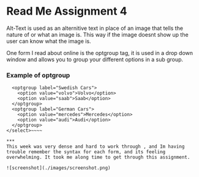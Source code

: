 # Read Me Assignment 4

Alt-Text is used as an alternitive text in place of an image that tells the nature of or what an image is. This way if the image doesnt show up the user can know what the image is.

One form I read about online is the optgroup tag, it is used in a drop down window and allows you to group your different options in a sub group.

### Example of optgroup

~~~~<select>
  <optgroup label="Swedish Cars">
    <option value="volvo">Volvo</option>
    <option value="saab">Saab</option>
  </optgroup>
  <optgroup label="German Cars">
    <option value="mercedes">Mercedes</option>
    <option value="audi">Audi</option>
  </optgroup>
</select>~~~~

***
This week was very dense and hard to work through , and Im having trouble remember the syntax for each form, and its feeling overwhelming. It took me along time to get through this assignment.

![screenshot](./images/screenshot.png)
